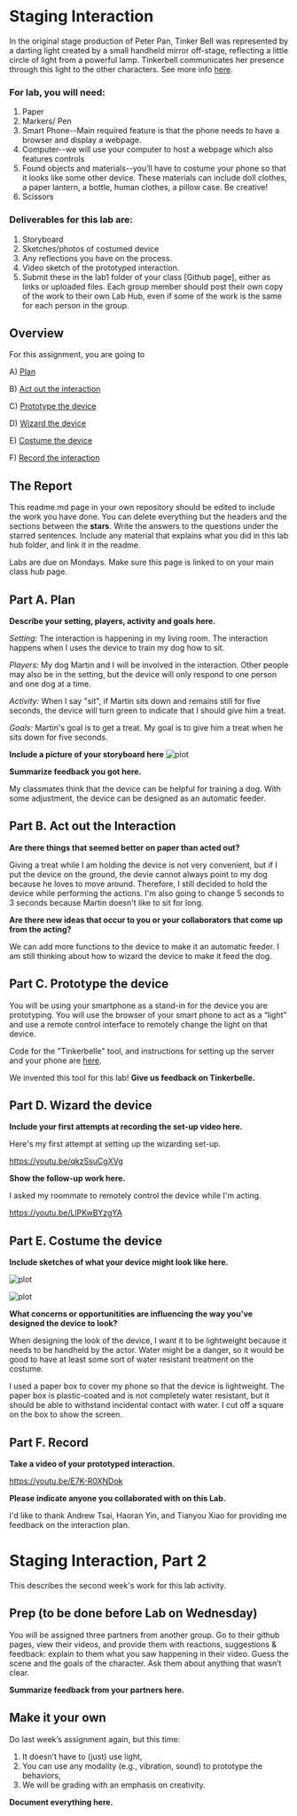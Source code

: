 

# Staging Interaction

In the original stage production of Peter Pan, Tinker Bell was represented by a darting light created by a small handheld mirror off-stage, reflecting a little circle of light from a powerful lamp. Tinkerbell communicates her presence through this light to the other characters. See more info [here](https://en.wikipedia.org/wiki/Tinker_Bell). 

### For lab, you will need:

1. Paper
1. Markers/ Pen
1. Smart Phone--Main required feature is that the phone needs to have a browser and display a webpage.
1. Computer--we will use your computer to host a webpage which also features controls
1. Found objects and materials--you’ll have to costume your phone so that it looks like some other device. These materials can include doll clothes, a paper lantern, a bottle, human clothes, a pillow case. Be creative!
1. Scissors

### Deliverables for this lab are: 
1. Storyboard
1. Sketches/photos of costumed device
1. Any reflections you have on the process.
1. Video sketch of the prototyped interaction.
1. Submit these in the lab1 folder of your class [Github page], either as links or uploaded files. Each group member should post their own copy of the work to their own Lab Hub, even if some of the work is the same for each person in the group.


## Overview
For this assignment, you are going to 

A) [Plan](#part-a-plan) 

B) [Act out the interaction](#part-b-act-out-the-interaction) 

C) [Prototype the device](#part-c-prototype-the-device)

D) [Wizard the device](#part-d-wizard-the-device) 

E) [Costume the device](#part-e-costume-the-device)

F) [Record the interaction](#part-f-record)

## The Report
This readme.md page in your own repository should be edited to include the work you have done. You can delete everything but the headers and the sections between the **stars**. Write the answers to the questions under the starred sentences. Include any material that explains what you did in this lab hub folder, and link it in the readme.

Labs are due on Mondays. Make sure this page is linked to on your main class hub page.

## Part A. Plan 

**Describe your setting, players, activity and goals here.**

_Setting:_ The interaction is happening in my living room. The interaction happens when I uses the device to train my dog how to sit.

_Players:_ My dog Martin and I will be involved in the interaction. Other people may also be in the setting, but the device will only respond to one person and one dog at a time.

_Activity:_ When I say "sit", if Martin sits down and remains still for five seconds, the device will turn green to indicate that I should give him a treat.

_Goals:_ Martin's goal is to get a treat. My goal is to give him a treat when he sits down for five seconds.

**Include a picture of your storyboard here**
![plot](storyboard.jpg)

**Summarize feedback you got here.**

My classmates think that the device can be helpful for training a dog. With some adjustment, the device can be designed as an automatic feeder.


## Part B. Act out the Interaction

**Are there things that seemed better on paper than acted out?**

Giving a treat while I am holding the device is not very convenient, but if I put the device on the ground, the devie cannot always point to my dog because he loves to move around. Therefore, I still decided to hold the device while performing the actions. I'm also going to change 5 seconds to 3 seconds because Martin doesn't like to sit for long.

**Are there new ideas that occur to you or your collaborators that come up from the acting?**

We can add more functions to the device to make it an automatic feeder. I am still thinking about how to wizard the device to make it feed the dog.


## Part C. Prototype the device

You will be using your smartphone as a stand-in for the device you are prototyping. You will use the browser of your smart phone to act as a “light” and use a remote control interface to remotely change the light on that device. 

Code for the "Tinkerbelle" tool, and instructions for setting up the server and your phone are [here](https://github.com/FAR-Lab/tinkerbelle).

We invented this tool for this lab! 
**Give us feedback on Tinkerbelle.**

## Part D. Wizard the device

**Include your first attempts at recording the set-up video here.**

Here's my first attempt at setting up the wizarding set-up.

https://youtu.be/qkzSsuCgXVg

**Show the follow-up work here.**

I asked my roommate to remotely control the device while I'm acting.

https://youtu.be/LlPKwBYzgYA

## Part E. Costume the device

**Include sketches of what your device might look like here.**

![plot](prototype.jpg)

![plot](device.jpg)

**What concerns or opportunitities are influencing the way you've designed the device to look?**

When designing the look of the device, I want it to be lightweight because it needs to be handheld by the actor. Water might be a danger, so it would be good to have at least some sort of water resistant treatment on the costume.

I used a paper box to cover my phone so that the device is lightweight. The paper box is plastic-coated and is not completely water resistant, but it should be able to withstand incidental contact with water. I cut off a square on the box to show the screen. 

## Part F. Record

**Take a video of your prototyped interaction.**

https://youtu.be/E7K-R0XNDok

**Please indicate anyone you collaborated with on this Lab.**

I'd like to thank Andrew Tsai, Haoran Yin, and Tianyou Xiao for providing me feedback on the interaction plan.

# Staging Interaction, Part 2 

This describes the second week's work for this lab activity.


## Prep (to be done before Lab on Wednesday)

You will be assigned three partners from another group. Go to their github pages, view their videos, and provide them with reactions, suggestions & feedback: explain to them what you saw happening in their video. Guess the scene and the goals of the character. Ask them about anything that wasn’t clear. 

**Summarize feedback from your partners here.**


## Make it your own

Do last week’s assignment again, but this time: 
1) It doesn’t have to (just) use light, 
2) You can use any modality (e.g., vibration, sound) to prototype the behaviors, 
3) We will be grading with an emphasis on creativity. 

**Document everything here.**

